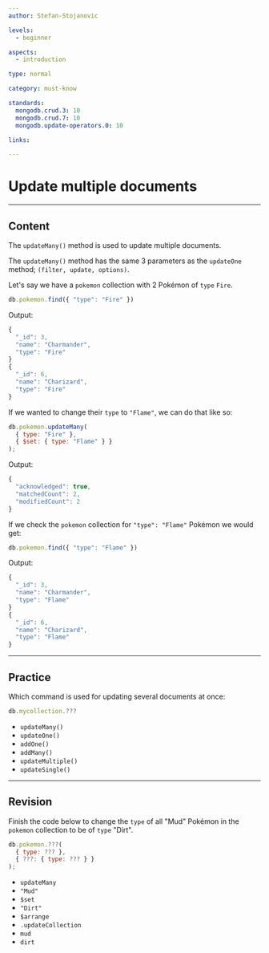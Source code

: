 ```yaml
---
author: Stefan-Stojanovic

levels:
  - beginner

aspects:
  - introduction

type: normal

category: must-know

standards:
  mongodb.crud.3: 10
  mongodb.crud.7: 10
  mongodb.update-operators.0: 10

links:

---
```

# Update multiple documents

---
## Content

The  `updateMany()` method is used to update multiple documents.

The `updateMany()` method has the same 3 parameters as the `updateOne` method; `(filter, update, options)`.

Let's say we have a `pokemon` collection with 2 Pokémon of `type` `Fire`.

```javascript
db.pokemon.find({ "type": "Fire" })
```

Output:

```javascript
{
  "_id": 3,
  "name": "Charmander",
  "type": "Fire"
}
{
  "_id": 6,
  "name": "Charizard",
  "type": "Fire"
}
```

If we wanted to change their `type` to `"Flame"`, we can do that like so:

```javascript
db.pokemon.updateMany(
  { type: "Fire" },
  { $set: { type: "Flame" } }
);
```
Output:

```javascript
{
  "acknowledged": true,
  "matchedCount": 2,
  "modifiedCount": 2
}
```

If we check the `pokemon` collection for  `"type": "Flame"` Pokémon we would get:

```javascript
db.pokemon.find({ "type": "Flame" })
```

Output:

```javascript
{
  "_id": 3,
  "name": "Charmander",
  "type": "Flame"
}
{
  "_id": 6,
  "name": "Charizard",
  "type": "Flame"
}
```

---
## Practice

Which command is used for updating several documents at once:

```javascript
db.mycollection.???
```

* `updateMany()`
* `updateOne()`
* `addOne()`
* `addMany()`
* `updateMultiple()`
* `updateSingle()`

---
## Revision

Finish the code below to change the `type` of all "Mud" Pokémon in the `pokemon` collection to be of `type` "Dirt".

```javascript
db.pokemon.???(
  { type: ??? },
  { ???: { type: ??? } }
);
```

* `updateMany`
* `"Mud"`
* `$set`
* `"Dirt"`
* `$arrange`
* `.updateCollection`
* `mud`
* `dirt`
